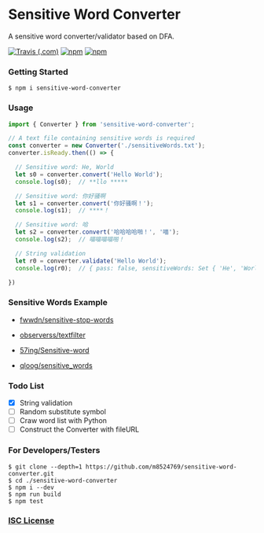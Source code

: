 # Sensitive Word Converter

A sensitive word converter/validator based on DFA.

[![Travis (.com)](https://img.shields.io/travis/com/m8524769/sensitive-word-converter.svg?style=flat-square)](https://travis-ci.com/m8524769/sensitive-word-converter)
[![npm](https://img.shields.io/npm/v/sensitive-word-converter.svg?style=flat-square)](https://www.npmjs.com/package/sensitive-word-converter)
[![npm](https://img.shields.io/npm/dt/sensitive-word-converter.svg?style=flat-square)](https://www.npmjs.com/package/sensitive-word-converter)

### Getting Started

```shell
$ npm i sensitive-word-converter
```

### Usage

```typescript
import { Converter } from 'sensitive-word-converter';

// A text file containing sensitive words is required
const converter = new Converter('./sensitiveWords.txt');
converter.isReady.then(() => {

  // Sensitive word: He, World
  let s0 = converter.convert('Hello World');
  console.log(s0);  // **llo *****

  // Sensitive word: 你好骚啊
  let s1 = converter.convert('你好骚啊！');
  console.log(s1);  // ****！

  // Sensitive word: 哈
  let s2 = converter.convert('哈哈哈哈啪！', '喵');
  console.log(s2);  // 喵喵喵喵啪！

  // String validation
  let r0 = converter.validate('Hello World');
  console.log(r0);  // { pass: false, sensitiveWords: Set { 'He', 'World' } }

})
```

### Sensitive Words Example

- [fwwdn/sensitive-stop-words](https://github.com/fwwdn/sensitive-stop-words)

- [observerss/textfilter](https://github.com/observerss/textfilter)

- [57ing/Sensitive-word](https://github.com/57ing/Sensitive-word)

- [qloog/sensitive_words](https://github.com/qloog/sensitive_words)

### Todo List

- [X] String validation
- [ ] Random substitute symbol
- [ ] Craw word list with Python
- [ ] Construct the Converter with fileURL

### For Developers/Testers

```shell
$ git clone --depth=1 https://github.com/m8524769/sensitive-word-converter.git
$ cd ./sensitive-word-converter
$ npm i --dev
$ npm run build
$ npm test
```

### [ISC License](LICENSE)
